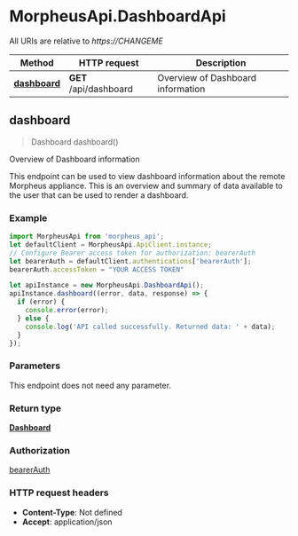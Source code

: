 # MorpheusApi.DashboardApi

All URIs are relative to *https://CHANGEME*

Method | HTTP request | Description
------------- | ------------- | -------------
[**dashboard**](DashboardApi.md#dashboard) | **GET** /api/dashboard | Overview of Dashboard information



## dashboard

> Dashboard dashboard()

Overview of Dashboard information

This endpoint can be used to view dashboard information about the remote Morpheus appliance. This is an overview and summary of data available to the user that can be used to render a dashboard. 

### Example

```javascript
import MorpheusApi from 'morpheus_api';
let defaultClient = MorpheusApi.ApiClient.instance;
// Configure Bearer access token for authorization: bearerAuth
let bearerAuth = defaultClient.authentications['bearerAuth'];
bearerAuth.accessToken = "YOUR ACCESS TOKEN"

let apiInstance = new MorpheusApi.DashboardApi();
apiInstance.dashboard((error, data, response) => {
  if (error) {
    console.error(error);
  } else {
    console.log('API called successfully. Returned data: ' + data);
  }
});
```

### Parameters

This endpoint does not need any parameter.

### Return type

[**Dashboard**](Dashboard.md)

### Authorization

[bearerAuth](../README.md#bearerAuth)

### HTTP request headers

- **Content-Type**: Not defined
- **Accept**: application/json

